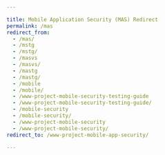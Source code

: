 ```yaml
---

title: Mobile Application Security (MAS) Redirect
permalink: /mas
redirect_from:
  - /mas/
  - /mstg
  - /mstg/
  - /masvs
  - /masvs/
  - /mastg
  - /mastg/
  - /mobile
  - /mobile/
  - /www-project-mobile-security-testing-guide
  - /www-project-mobile-security-testing-guide/
  - /mobile-security
  - /mobile-security/
  - /www-project-mobile-security
  - /www-project-mobile-security/
redirect_to: /www-project-mobile-app-security/

---
```


